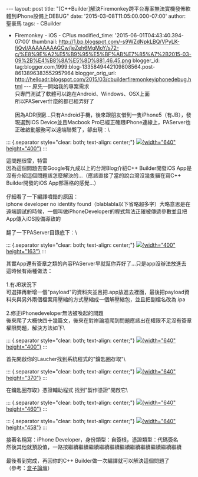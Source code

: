 \-\-- layout: post title:
\"\[C++Builder\]解決Firemonkey跨平台專案無法實機發佈軟體到iPhone設備上DEBUG\"
date: \'2015-03-08T11:05:00.000-07:00\' author: 聖豪馬 tags: - CBuilder
- Firemonkey - iOS - CPlus modified\_time:
\'2015-06-01T04:43:40.394-07:00\' thumbnail:
http://1.bp.blogspot.com/-s9WZdNpkLBQ/VPyLK-fiQyI/AAAAAAAAGCw/jeZeh6MgMoY/s72-c/%E8%9E%A2%E5%B9%95%E5%BF%AB%E7%85%A7%2B2015-03-09%2B%E4%B8%8A%E5%8D%881.46.45.png
blogger\_id:
tag:blogger.com,1999:blog-1335849442109808564.post-8613896383552957964
blogger\_orig\_url:
http://helloadr.blogspot.com/2015/03/cbuilderfiremonkeyiphonedebug.html
\-\-- 原先一開始我的專案需求\
只專門測試了軟體可以跑在Android、Windows、OSX上面\
所以PAServer什麼的都已經弄好了\
\
因為ADR很窮\...只有Android手機，後來跟朋友借到一隻iPhone5（有JB），發現選到iOS
Device並且Macbook
Pro已經正確跟iPhone連線上，PAServer也正確啟動服務可以遠端聯繫了，卻出現：\

::: {.separator style="clear: both; text-align: center;"}
[![](http://1.bp.blogspot.com/-s9WZdNpkLBQ/VPyLK-fiQyI/AAAAAAAAGCw/jeZeh6MgMoY/s1600/%E8%9E%A2%E5%B9%95%E5%BF%AB%E7%85%A7%2B2015-03-09%2B%E4%B8%8A%E5%8D%881.46.45.png){width="640"
height="400"}](http://1.bp.blogspot.com/-s9WZdNpkLBQ/VPyLK-fiQyI/AAAAAAAAGCw/jeZeh6MgMoY/s1600/%E8%9E%A2%E5%B9%95%E5%BF%AB%E7%85%A7%2B2015-03-09%2B%E4%B8%8A%E5%8D%881.46.45.png)
:::

這問題很雷，特雷\
因為這個問題去查Google有九成以上的台灣Blog介紹C++ Builder開發iOS
App是沒有介紹這個問題該怎麼解決的\...（應該直接了當的說台灣沒幾隻貓在寫C++
Builder開發的iOS App部落格的感覺\...）\
\
仔細看了一下編譯噴錯的原因：\
iphone developer no identity
found（blablabla以下省略超多字）大略意思是在遠端調試的時候，一個叫做iPhoneDeveloper的程式無法正確被傳遞參數並且把App傳入iOS設備導致的\
\
翻了一下PAServer目錄底下：\

::: {.separator style="clear: both; text-align: center;"}
[![](http://3.bp.blogspot.com/-qfqUnaNg3Bc/VPyMTLSJ47I/AAAAAAAAGC4/pdRVYZ9Diak/s1600/%E8%9E%A2%E5%B9%95%E5%BF%AB%E7%85%A7%2B2015-03-09%2B%E4%B8%8A%E5%8D%881.51.53.png){width="400"
height="163"}](http://3.bp.blogspot.com/-qfqUnaNg3Bc/VPyMTLSJ47I/AAAAAAAAGC4/pdRVYZ9Diak/s1600/%E8%9E%A2%E5%B9%95%E5%BF%AB%E7%85%A7%2B2015-03-09%2B%E4%B8%8A%E5%8D%881.51.53.png)
:::

其實App還有簽章之類的內容PAServer早就幫你弄好了\...只是app沒辦法放進去\
這時候有兩種做法：\
\
1.有JB狀況下\
可選擇再新增一個\"payload\"的資料夾並且把.app放進去裡面，最後把payload資料夾與另外兩個檔案用壓縮的方式壓縮成一個解壓縮包，並且把副檔名改為.ipa\
\
2.修正iPhonedeveloper無法被喚起的問題\
後來爬了大概快四十幾篇文，後來在對岸論壇爬到問題應該出在權限不足沒有簽章權限問題，解決方法如下\

::: {.separator style="clear: both; text-align: center;"}
[![](http://1.bp.blogspot.com/-LRMmtxy1eg8/VPyNk5sXroI/AAAAAAAAGDA/YpXcGeT7sZo/s1600/%E8%9E%A2%E5%B9%95%E5%BF%AB%E7%85%A7%2B2015-03-09%2B%E4%B8%8A%E5%8D%881.56.42.png){width="640"
height="400"}](http://1.bp.blogspot.com/-LRMmtxy1eg8/VPyNk5sXroI/AAAAAAAAGDA/YpXcGeT7sZo/s1600/%E8%9E%A2%E5%B9%95%E5%BF%AB%E7%85%A7%2B2015-03-09%2B%E4%B8%8A%E5%8D%881.56.42.png)
:::

首先開啟你的Laucher找到系統程式的"鑰匙圈存取"\

::: {.separator style="clear: both; text-align: center;"}
[![](http://2.bp.blogspot.com/-UKwcVGroV8w/VPyOPOk5P9I/AAAAAAAAGDM/SjQL1hFOz4U/s1600/%E8%9E%A2%E5%B9%95%E5%BF%AB%E7%85%A7%2B2015-03-09%2B%E4%B8%8A%E5%8D%882.00.06.png){width="640"
height="370"}](http://2.bp.blogspot.com/-UKwcVGroV8w/VPyOPOk5P9I/AAAAAAAAGDM/SjQL1hFOz4U/s1600/%E8%9E%A2%E5%B9%95%E5%BF%AB%E7%85%A7%2B2015-03-09%2B%E4%B8%8A%E5%8D%882.00.06.png)
:::

在鑰匙圈存取》憑證輔助程式 找到"製作憑證"開啟它\

::: {.separator style="clear: both; text-align: center;"}
[![](http://1.bp.blogspot.com/-85MJDhg80sc/VPyO2g2p44I/AAAAAAAAGDY/8XSe1Nzjwaw/s1600/%E8%9E%A2%E5%B9%95%E5%BF%AB%E7%85%A7%2B2015-03-09%2B%E4%B8%8A%E5%8D%882.02.16.png){width="640"
height="460"}](http://1.bp.blogspot.com/-85MJDhg80sc/VPyO2g2p44I/AAAAAAAAGDY/8XSe1Nzjwaw/s1600/%E8%9E%A2%E5%B9%95%E5%BF%AB%E7%85%A7%2B2015-03-09%2B%E4%B8%8A%E5%8D%882.02.16.png)
:::

::: {.separator style="clear: both; text-align: center;"}
[![](http://1.bp.blogspot.com/-XH-C40e7q7Q/VPyO2jv6_OI/AAAAAAAAGDk/p2NhxAOxZ0s/s1600/%E8%9E%A2%E5%B9%95%E5%BF%AB%E7%85%A7%2B2015-03-09%2B%E4%B8%8A%E5%8D%882.02.42.png){width="640"
height="458"}](http://1.bp.blogspot.com/-XH-C40e7q7Q/VPyO2jv6_OI/AAAAAAAAGDk/p2NhxAOxZ0s/s1600/%E8%9E%A2%E5%B9%95%E5%BF%AB%E7%85%A7%2B2015-03-09%2B%E4%B8%8A%E5%8D%882.02.42.png)
:::

接著名稱寫：iPhone Developer，身份類型：自簽根，憑證類型：代碼簽名\
然後其他就預設值，一路按繼續繼續繼續繼續繼續繼續繼續繼續繼續繼續繼續\
\
最後看到完成，再回你的C++ Builder做一次編譯就可以解決這個問題了\
（參考：[盒子論壇](http://bbs.2ccc.com/topic.asp?topicid=426194)）
